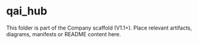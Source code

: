# qai_hub
This folder is part of the Company scaffold (V1.1+).
Place relevant artifacts, diagrams, manifests or README content here.
